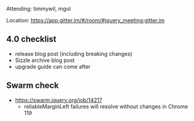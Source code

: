Attending: timmywil, mgol

Location: https://app.gitter.im/#/room/#jquery_meeting:gitter.im

## 4.0 checklist
* release blog post (including breaking changes)
* Sizzle archive blog post
* upgrade guide can come after

## Swarm check
* https://swarm.jquery.org/job/14217
  - reliableMarginLeft failures will resolve without changes in Chrome 119
